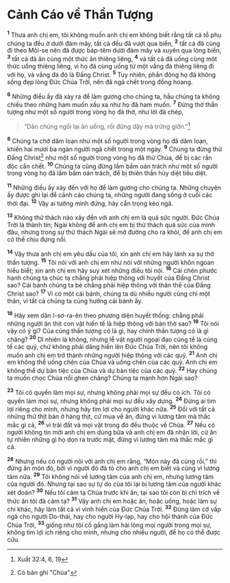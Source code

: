 # Cảnh Cáo về Thần Tượng
<sup><b>1</b></sup> Thưa anh chị em, tôi không muốn anh chị em không biết rằng tất cả tổ phụ chúng ta đều ở dưới đám mây, tất cả đều đã vượt qua biển, <sup><b>2</b></sup> tất cả đã cùng đi theo Môi-se nên đã được báp-têm dưới đám mây và xuyên qua lòng biển, <sup><b>3</b></sup> tất cả đã ăn cùng một thức ăn thiêng liêng, <sup><b>4</b></sup> và tất cả đã uống cùng một thức uống thiêng liêng, vì họ đã cùng uống từ một vầng đá thiêng liêng đi với họ, và vầng đá đó là Ðấng Christ. <sup><b>5</b></sup> Tuy nhiên, phần đông họ đã không sống đẹp lòng Ðức Chúa Trời, nên đã ngã chết trong đồng hoang.

<sup><b>6</b></sup> Những điều ấy đã xảy ra để làm gương cho chúng ta, hầu chúng ta không chiều theo những ham muốn xấu xa như họ đã ham muốn. <sup><b>7</b></sup> Ðừng thờ thần tượng như một số người trong vòng họ đã thờ, như lời đã chép,

> “Dân chúng ngồi lại ăn uống, rồi đứng dậy mà trửng giỡn.”[^1@-b52620a2-8c41-42ce-a0d4-52f9b8ca7593]

<sup><b>8</b></sup> Chúng ta chớ dâm loạn như một số người trong vòng họ đã dâm loạn, khiến hai mươi ba ngàn người ngã chết trong một ngày. <sup><b>9</b></sup> Chúng ta đừng thử Ðấng Christ[^1-b52620a2-8c41-42ce-a0d4-52f9b8ca7593] như một số người trong vòng họ đã thử Chúa, để bị các rắn độc cắn chết. <sup><b>10</b></sup> Chúng ta cũng đừng lầm bầm oán trách như một số người trong vòng họ đã lầm bầm oán trách, để bị thiên thần hủy diệt tiêu diệt.

<sup><b>11</b></sup> Những điều ấy xảy đến với họ để làm gương cho chúng ta. Những chuyện ấy được ghi lại để cảnh cáo chúng ta, những người đang sống ở cuối các thời đại. <sup><b>12</b></sup> Vậy ai tưởng mình đứng, hãy cẩn trọng kẻo ngã.

<sup><b>13</b></sup> Không thử thách nào xảy đến với anh chị em là quá sức người. Ðức Chúa Trời là thành tín; Ngài không để anh chị em bị thử thách quá sức của mình đâu, nhưng trong sự thử thách Ngài sẽ mở đường cho ra khỏi, để anh chị em có thể chịu đựng nổi.

<sup><b>14</b></sup> Vậy thưa anh chị em yêu dấu của tôi, xin anh chị em hãy lánh xa sự thờ thần tượng. <sup><b>15</b></sup> Tôi nói với anh chị em như nói với những người khôn ngoan hiểu biết; xin anh chị em hãy suy xét những điều tôi nói. <sup><b>16</b></sup> Cái chén phước hạnh chúng ta chúc tạ chẳng phải hiệp thông với huyết của Ðấng Christ sao? Cái bánh chúng ta bẻ chẳng phải hiệp thông với thân thể của Ðấng Christ sao? <sup><b>17</b></sup> Vì có một cái bánh, chúng ta dù nhiều người cũng chỉ một thân, vì tất cả chúng ta cùng hưởng cái bánh ấy.

<sup><b>18</b></sup> Hãy xem dân I-sơ-ra-ên theo phương diện huyết thống: chẳng phải những người ăn thịt con vật hiến tế là hiệp thông với bàn thờ sao? <sup><b>19</b></sup> Tôi nói vậy có ý gì? Của cúng thần tượng có là gì, hay chính thần tượng có là gì chăng? <sup><b>20</b></sup> Dĩ nhiên là không, nhưng lễ vật người ngoại đạo cúng tế là cúng tế các quỷ, chứ không phải dâng hiến lên Ðức Chúa Trời, nên tôi không muốn anh chị em trở thành những người hiệp thông với các quỷ. <sup><b>21</b></sup> Anh chị em không thể uống chén của Chúa và uống chén của các quỷ. Anh chị em không thể dự bàn tiệc của Chúa và dự bàn tiệc của các quỷ. <sup><b>22</b></sup> Hay chúng ta muốn chọc Chúa nổi ghen chăng? Chúng ta mạnh hơn Ngài sao?

<sup><b>23</b></sup> Tôi có quyền làm mọi sự, nhưng không phải mọi sự đều có ích. Tôi có quyền làm mọi sự, nhưng không phải mọi sự đều xây dựng. <sup><b>24</b></sup> Ðừng ai tìm lợi riêng cho mình, nhưng hãy tìm lợi cho người khác nữa. <sup><b>25</b></sup> Ðối với tất cả những thứ thịt bán ở hàng thịt, cứ mua về ăn, đừng vì lương tâm mà thắc mắc gì cả, <sup><b>26</b></sup> vì trái đất và mọi vật trong đó đều thuộc về Chúa. <sup><b>27</b></sup> Nếu có người không tin mời anh chị em dùng bữa và anh chị em đã nhận lời, cứ ăn tự nhiên những gì họ dọn ra trước mặt, đừng vì lương tâm mà thắc mắc gì cả.

<sup><b>28</b></sup> Nhưng nếu có người nói với anh chị em rằng, “Món này đã cúng rồi,” thì đừng ăn món đó, bởi vì người đó đã tỏ cho anh chị em biết và cũng vì lương tâm nữa. <sup><b>29</b></sup> Tôi không nói về lương tâm của anh chị em, nhưng lương tâm của người đó. Nhưng tại sao sự tự do của tôi lại bị lương tâm của người khác xét đoán? <sup><b>30</b></sup> Nếu tôi cảm tạ Chúa trước khi ăn, tại sao tôi còn bị chỉ trích về thức ăn tôi đã cảm tạ? <sup><b>31</b></sup> Vậy anh chị em hoặc ăn, hoặc uống, hoặc làm sự chi khác, hãy làm tất cả vì vinh hiển của Ðức Chúa Trời. <sup><b>32</b></sup> Ðừng làm cớ vấp ngã cho người Do-thái, hay cho người Hy-lạp, hay cho hội thánh của Ðức Chúa Trời, <sup><b>33</b></sup> giống như tôi cố gắng làm hài lòng mọi người trong mọi sự, không tìm lợi ích riêng cho mình, nhưng cho nhiều người, để họ có thể được cứu.

[^1-b52620a2-8c41-42ce-a0d4-52f9b8ca7593]: Có bản ghi "Chúa"
[^1@-b52620a2-8c41-42ce-a0d4-52f9b8ca7593]: Xuất 32:4, 6, 19